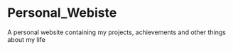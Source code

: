 # Personal_Webiste
A personal website containing my projects, achievements and other things about my life
